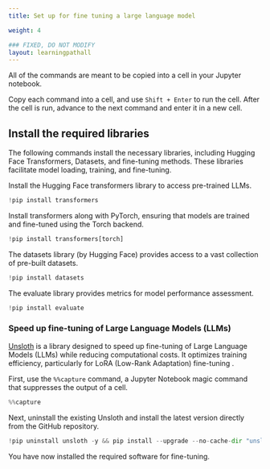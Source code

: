 ```yaml
---
title: Set up for fine tuning a large language model 

weight: 4

### FIXED, DO NOT MODIFY
layout: learningpathall
---
```


All of the commands are meant to be copied into a cell in your Jupyter notebook. 

Copy each command into a cell, and use `Shift + Enter` to run the cell. After the cell is run, advance to the next command and enter it in a new cell. 

## Install the required libraries

The following commands install the necessary libraries, including Hugging Face Transformers, Datasets, and fine-tuning methods. These libraries facilitate model loading, training, and fine-tuning. 


Install the Hugging Face transformers library to access pre-trained LLMs.

```python
!pip install transformers
```

Install transformers along with PyTorch, ensuring that models are trained and fine-tuned using the Torch backend.

```python
!pip install transformers[torch]
```

The datasets library (by Hugging Face) provides access to a vast collection of pre-built datasets.

```python
!pip install datasets
```

The evaluate library provides metrics for model performance assessment.

```python
!pip install evaluate
```

### Speed up fine-tuning of Large Language Models (LLMs)

[Unsloth](https://huggingface.co/unsloth) is a library designed to speed up fine-tuning of Large Language Models (LLMs) while reducing computational costs. It optimizes training efficiency, particularly for LoRA (Low-Rank Adaptation) fine-tuning .


First, use the `%%capture` command, a Jupyter Notebook magic command that suppresses the output of a cell.

```python
%%capture
```

Next, uninstall the existing Unsloth and install the latest version directly from the GitHub repository.

```python
!pip uninstall unsloth -y && pip install --upgrade --no-cache-dir "unsloth[colab-new] @ git+https://github.com/unslothai/unsloth.git"
```

You have now installed the required software for fine-tuning. 